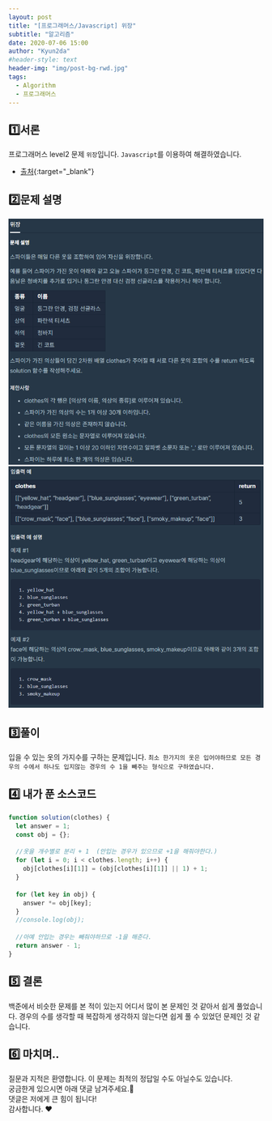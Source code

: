 ```yaml
---
layout: post
title: "[프로그래머스/Javascript] 위장"
subtitle: "알고리즘"
date: 2020-07-06 15:00
author: "Kyun2da"
#header-style: text
header-img: "img/post-bg-rwd.jpg"
tags:
  - Algorithm
  - 프로그래머스
---
```


## 1️⃣서론

프로그래머스 level2 문제 `위장`입니다.
`Javascript`를 이용하여 해결하였습니다.

- [출처](https://programmers.co.kr/learn/courses/30/lessons/42578){:target="\_blank"}

## 2️⃣문제 설명

![위장1](/img/algorithm/Camouflage1.png)
![위장2](/img/algorithm/Camouflage2.png)

## 3️⃣풀이

입을 수 있는 옷의 가지수를 구하는 문제입니다. `최소 한가지의 옷은 입어야하므로 모든 경우의 수에서 하나도 입지않는 경우의 수 1을 빼주는 형식으로 구하였습니다.`

## 4️⃣ 내가 푼 소스코드

```js
function solution(clothes) {
  let answer = 1;
  const obj = {};

  //옷을 개수별로 분리 + 1  (안입는 경우가 있으므로 +1을 해줘야한다.)
  for (let i = 0; i < clothes.length; i++) {
    obj[clothes[i][1]] = (obj[clothes[i][1]] || 1) + 1;
  }

  for (let key in obj) {
    answer *= obj[key];
  }
  //console.log(obj);

  //아예 안입는 경우는 빼줘야하므로 -1을 해준다.
  return answer - 1;
}
```

## 5️⃣ 결론

백준에서 비슷한 문제를 본 적이 있는지 어디서 많이 본 문제인 것 같아서 쉽게 풀었습니다.
경우의 수를 생각할 때 복잡하게 생각하지 않는다면 쉽게 풀 수 있었던 문제인 것 같습니다.

## 6️⃣ 마치며..

질문과 지적은 환영합니다. 이 문제는 최적의 정답일 수도 아닐수도 있습니다.  
궁금한게 있으시면 아래 댓글 남겨주세요.🙏  
댓글은 저에게 큰 힘이 됩니다!  
감사합니다. ❤️
